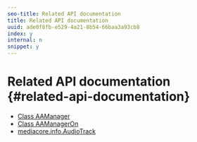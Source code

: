 ```yaml
---
seo-title: Related API documentation
title: Related API documentation
uuid: ade0f8fb-e529-4a21-8b54-66baa3a93cb8
index: y
internal: n
snippet: y
---
```


# Related API documentation {#related-api-documentation}

* [Class AAManager](http://help.adobe.com/en_US/primetime/api/reference_implementation/android/javadoc/com/adobe/primetime/reference/manager/AdsManager.html)
* [Class AAManagerOn](http://help.adobe.com/en_US/primetime/api/reference_implementation/android/javadoc/com/adobe/primetime/reference/manager/AAManagerOn.html)
* [mediacore.info.AudioTrack](https://help.adobe.com/en_US/primetime/api/psdk/javadoc/com/adobe/mediacore/info/AudioTrack.html)